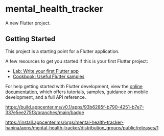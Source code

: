 # mental_health_tracker

A new Flutter project.

## Getting Started

This project is a starting point for a Flutter application.

A few resources to get you started if this is your first Flutter project:

- [Lab: Write your first Flutter app](https://docs.flutter.dev/get-started/codelab)
- [Cookbook: Useful Flutter samples](https://docs.flutter.dev/cookbook)

For help getting started with Flutter development, view the
[online documentation](https://docs.flutter.dev/), which offers tutorials,
samples, guidance on mobile development, and a full API reference.


https://build.appcenter.ms/v0.1/apps/93b6285f-b790-4251-b7e7-337e5ee275f3/branches/main/badge

https://install.appcenter.ms/orgs/mental-health-tracker-hanina/apps/mental-health-tracker/distribution_groups/public/releases/1
